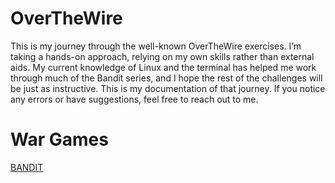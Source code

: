 # OverTheWire
This is my journey through the well-known OverTheWire exercises. I’m taking a hands-on approach, relying on my own skills rather than external aids. My current knowledge of Linux and the terminal has helped me work through much of the Bandit series, and I hope the rest of the challenges will be just as instructive. This is my documentation of that journey. If you notice any errors or have suggestions, feel free to reach out to me.

# War Games

[BANDIT](bandit/README.md)
